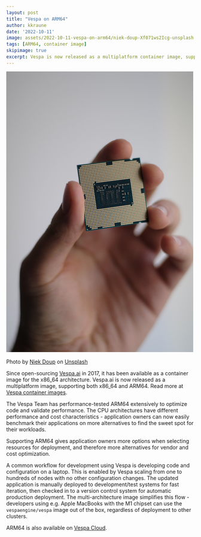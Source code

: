 ```yaml
---
layout: post
title: "Vespa on ARM64"
author: kkraune
date: '2022-10-11'
image: assets/2022-10-11-vespa-on-arm64/niek-doup-Xf071ws2Icg-unsplash.jpg
tags: [ARM64, container image]
skipimage: true
excerpt: Vespa is now released as a multiplatform container image, supporting both x86_64 and ARM64.
---
```


<img src="/assets/2022-10-11-vespa-on-arm64/niek-doup-Xf071ws2Icg-unsplash.jpg"
width="500" height="auto" alt="Decorative image" />

<p class="image-credit">
Photo by <a href="https://unsplash.com/es/@niekdoup?utm_source=unsplash&utm_medium=referral&utm_content=creditCopyText">Niek Doup</a>
on <a href="https://unsplash.com/s/photos/cpu-chip?utm_source=unsplash&utm_medium=referral&utm_content=creditCopyText">Unsplash</a>
</p>

Since open-sourcing [Vespa.ai](https://vespa.ai/) in 2017,
it has been available as a container image for the x86_64 architecture.
Vespa.ai is now released as a multiplatform image, supporting both x86_64 and ARM64.
Read more at [Vespa container images](https://docs.vespa.ai/en/build-install-vespa.html#container-images).

The Vespa Team has performance-tested ARM64 extensively to optimize code and validate performance.
The CPU architectures have different performance and cost characteristics -
application owners can now easily benchmark their applications on more alternatives
to find the sweet spot for their workloads.

Supporting ARM64 gives application owners more options when selecting resources for deployment,
and therefore more alternatives for vendor and cost optimization.

A common workflow for development using Vespa is developing code and configuration on a laptop.
This is enabled by Vespa scaling from one to hundreds of nodes with no other configuration changes.
The updated application is manually deployed to development/test systems for fast iteration,
then checked in to a version control system for automatic production deployment.
The multi-architecture image simplifies this flow -
developers using e.g. Apple MacBooks with the M1 chipset can use the `vespaengine/vespa` image out of the box,
regardless of deployment to other clusters.

ARM64 is also available on [Vespa Cloud](https://cloud.vespa.ai/en/reference/services#resources).
